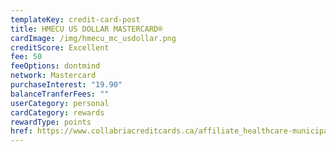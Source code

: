 ```yaml
---
templateKey: credit-card-post
title: HMECU US DOLLAR MASTERCARD®
cardImage: /img/hmecu_mc_usdollar.png
creditScore: Excellent
fee: 50
feeOptions: dontmind
network: Mastercard
purchaseInterest: "19.90"
balanceTranferFees: ""
userCategory: personal
cardCategory: rewards
rewardType: points
href: https://www.collabriacreditcards.ca/affiliate_healthcare-municipal-employees-credit-union/personal-cards/pc81/card_national-us-dollar-mastercard
---
```

